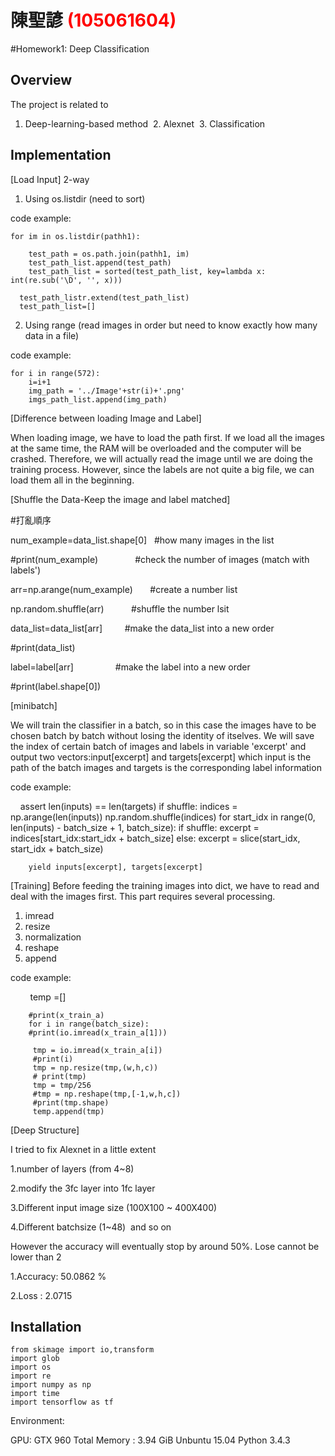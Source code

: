 # 陳聖諺 <span style="color:red">(105061604)</span>

#Homework1: Deep Classification

## Overview
The project is related to 
  1. Deep-learning-based method
  2. Alexnet
  3. Classification

## Implementation
[Load Input] 2-way
1. Using os.listdir  (need to sort)    

code example:

    for im in os.listdir(pathh1):
        
        test_path = os.path.join(pathh1, im)
        test_path_list.append(test_path)
        test_path_list = sorted(test_path_list, key=lambda x: int(re.sub('\D', '', x)))

      test_path_listr.extend(test_path_list)
      test_path_list=[]
2. Using range (read images in order but need to know exactly how many data in a file)

code example:

    for i in range(572):
        i=i+1
        img_path = '../Image'+str(i)+'.png'
        imgs_path_list.append(img_path)

[Difference between loading Image and Label]

When loading image, we have to load the path first. If we load all the images at the same time, the RAM will be overloaded and the computer will be crashed. 
Therefore, we will actually read the image until we are doing the training process. 
However, since the labels are not quite a big file, we can load them all in the beginning.

[Shuffle the Data-Keep the image and label matched]

#打亂順序
 
 num_example=data_list.shape[0]    #how many images in the list
 
 #print(num_example)               #check the number of images (match with labels')
 
 arr=np.arange(num_example)        #create a number list
 
 np.random.shuffle(arr)            #shuffle the number lsit
 
 data_list=data_list[arr]          #make the data_list into a new order
 
 #print(data_list)
 
 label=label[arr]                  #make the label into a new order
 
 #print(label.shape[0])

[minibatch]

We will train the classifier in a batch, so in this case the images have to be chosen batch by batch without losing the identity of itselves.
We will save the index of certain batch of images and labels in variable 'excerpt' and output two vectors:input[excerpt] and targets[excerpt]
which input is the path of the batch images and targets is the corresponding label information

code example:
   
    
    assert len(inputs) == len(targets)
    if shuffle:
        indices = np.arange(len(inputs))
        np.random.shuffle(indices)
    for start_idx in range(0, len(inputs) - batch_size + 1, batch_size):
        if shuffle:
            excerpt = indices[start_idx:start_idx + batch_size]
        else:
            excerpt = slice(start_idx, start_idx + batch_size)
                
        yield inputs[excerpt], targets[excerpt]
	
[Training]
Before feeding the training images into dict, we have to read and deal with the images first.
This part requires several processing.

1. imread 
2. resize
3. normalization
4. reshape
5. append

code example:

        
temp =[]

        #print(x_train_a)
        for i in range(batch_size):            
        #print(io.imread(x_train_a[1]))  
        
         tmp = io.imread(x_train_a[i])
         #print(i)
         tmp = np.resize(tmp,(w,h,c))
         # print(tmp)
         tmp = tmp/256
         #tmp = np.reshape(tmp,[-1,w,h,c])
         #print(tmp.shape)
         temp.append(tmp)
	    
[Deep Structure]


 I tried to fix Alexnet in a little extent

  1.number of layers (from 4~8)
 
  2.modify the 3fc layer into 1fc layer
 
  3.Different input image size (100X100 ~ 400X400)
 
  4.Different batchsize (1~48)  and  so on


 However the accuracy will eventually stop by around 50%.
Lose cannot be lower than 2
 

 1.Accuracy: 50.0862 %

 2.Loss    : 2.0715
  

## Installation

	from skimage import io,transform
	import glob
	import os
	import re
	import numpy as np
	import time
	import tensorflow as tf

Environment:

GPU: GTX 960 
Total Memory : 3.94 GiB
Unbuntu 15.04
Python 3.4.3



